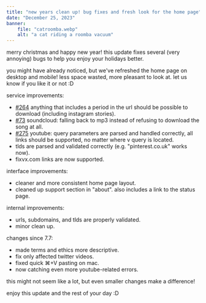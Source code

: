 ```yaml
---
title: "new years clean up! bug fixes and fresh look for the home page"
date: "December 25, 2023"
banner:
    file: "catroomba.webp"
    alt: "a cat riding a roomba vacuum"
---
```

merry christmas and happy new year! this update fixes several (very annoying) bugs to help you enjoy your holidays better.

you might have already noticed, but we've refreshed the home page on desktop and mobile! less space wasted, more pleasant to look at. let us know if you like it or not :D

service improvements:
- <a class="text-backdrop link" href="https://github.com/imputnet/cobalt/issues/264" target="_blank">#264</a> anything that includes a period in the url should be possible to download (including instagram stories).
- <a class="text-backdrop link" href="https://github.com/imputnet/cobalt/issues/273" target="_blank">#73</a> soundcloud: falling back to mp3 instead of refusing to download the song at all.
- <a class="text-backdrop link" href="https://github.com/imputnet/cobalt/issues/275" target="_blank">#275</a> youtube: query parameters are parsed and handled correctly, all links should be supported, no matter where v query is located.
- tlds are parsed and validated correctly (e.g. "pinterest.co.uk" works now).
- fixvx.com links are now supported.

interface improvements:
- cleaner and more consistent home page layout.
- cleaned up support section in "about". also includes a link to the status page.

internal improvements:
- urls, subdomains, and tlds are properly validated.
- minor clean up.

changes since 7.7:
- made terms and ethics more descriptive.
- fix only affected twitter videos.
- fixed quick ⌘+V pasting on mac.
- now catching even more youtube-related errors.

this might not seem like a lot, but even smaller changes make a difference!

enjoy this update and the rest of your day :D